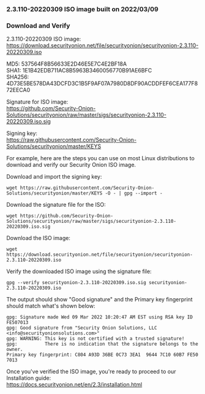 ### 2.3.110-20220309 ISO image built on 2022/03/09



### Download and Verify

2.3.110-20220309 ISO image:  
https://download.securityonion.net/file/securityonion/securityonion-2.3.110-20220309.iso

MD5: 537564F8B56633E2D46E5E7C4E2BF18A  
SHA1: 1E1B42EDB711AC8B5963B3460056770B91AE6BFC  
SHA256: 4D73E5BE578DA43DCFD3C1B5F9AF07A7980D8DF90ACDDFEF6CEA177F872EECA0 

Signature for ISO image:  
https://github.com/Security-Onion-Solutions/securityonion/raw/master/sigs/securityonion-2.3.110-20220309.iso.sig

Signing key:  
https://raw.githubusercontent.com/Security-Onion-Solutions/securityonion/master/KEYS  

For example, here are the steps you can use on most Linux distributions to download and verify our Security Onion ISO image.

Download and import the signing key:  
```
wget https://raw.githubusercontent.com/Security-Onion-Solutions/securityonion/master/KEYS -O - | gpg --import -  
```

Download the signature file for the ISO:  
```
wget https://github.com/Security-Onion-Solutions/securityonion/raw/master/sigs/securityonion-2.3.110-20220309.iso.sig
```

Download the ISO image:  
```
wget https://download.securityonion.net/file/securityonion/securityonion-2.3.110-20220309.iso
```

Verify the downloaded ISO image using the signature file:  
```
gpg --verify securityonion-2.3.110-20220309.iso.sig securityonion-2.3.110-20220309.iso
```

The output should show "Good signature" and the Primary key fingerprint should match what's shown below:
```
gpg: Signature made Wed 09 Mar 2022 10:20:47 AM EST using RSA key ID FE507013
gpg: Good signature from "Security Onion Solutions, LLC <info@securityonionsolutions.com>"
gpg: WARNING: This key is not certified with a trusted signature!
gpg:          There is no indication that the signature belongs to the owner.
Primary key fingerprint: C804 A93D 36BE 0C73 3EA1  9644 7C10 60B7 FE50 7013
```

Once you've verified the ISO image, you're ready to proceed to our Installation guide:  
https://docs.securityonion.net/en/2.3/installation.html
